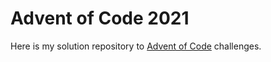 # Advent of Code 2021

Here is my solution repository to [Advent of Code](https://adventofcode.com/) challenges.